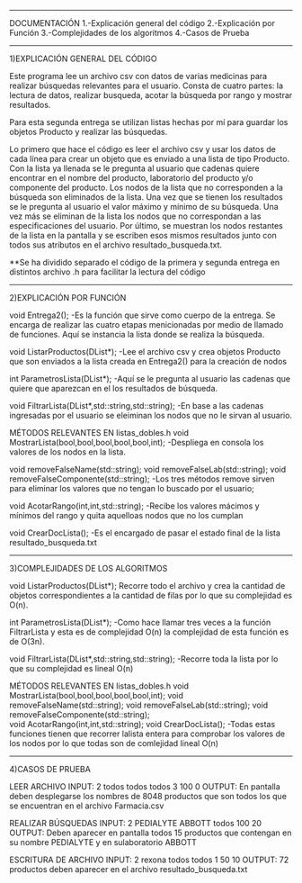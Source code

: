 ---------------------------------------------------------------------
DOCUMENTACIÓN
1.-Explicación general del código
2.-Explicación por Función
3.-Complejidades de los algoritmos
4.-Casos de Prueba

---------------------------------------------------------------------------
1)EXPLICACIÓN GENERAL DEL CÓDIGO

Este programa lee un archivo csv con datos de varias medicinas para realizar búsquedas relevantes para el usuario. Consta de cuatro partes: la lectura de datos, realizar busqueda, acotar la búsqueda por rango y mostrar resultados.

Para esta segunda entrega se utilizan listas hechas por mí para guardar los objetos Producto y realizar las búsquedas.

Lo primero que hace el código es leer el archivo csv y usar los datos de cada línea para crear un objeto que es enviado a una lista de tipo Producto.
Con la lista ya llenada se le pregunta al usuario que cadenas quiere encontrar en el nombre del producto, laboratorio del producto y/o componente del producto. Los nodos de la lista que no corresponden a la búsqueda son eliminados de la lista.
Una vez que se tienen los resultados se le pregunta al usuario el valor máximo y mínimo de su búsqueda. Una vez más se eliminan de la lista los nodos que no correspondan a las especificaciones del usuario.
Por último, se muestran los nodos restantes de la lista en la pantalla y se escriben esos mismos resultados junto con todos sus atributos en el archivo resultado_busqueda.txt.

**Se ha dividido separado el código de la primera y segunda entrega en distintos archivo .h para facilitar la lectura del código

-----------------------------------------------------------------------------
2)EXPLICACIÓN POR FUNCIÓN

void Entrega2();
  -Es la función que sirve como cuerpo de la entrega. Se encarga de realizar las cuatro etapas menicionadas por medio de llamado de funciones. Aquí se  instancia la lista donde se realiza la búsqueda.

void ListarProductos(DList<Producto>*);
  -Lee el archivo csv y crea objetos Producto que son enviados a la lista creada en Entrega2() para la creación de nodos
  
int ParametrosLista(DList<Producto>*);
  -Aquí se le pregunta al usuario las cadenas que quiere que aparezcan en el los resultados de búsqueda.

void FiltrarLista(DList<Producto>*,std::string,std::string);
  -En base a las cadenas ingresadas por el usuario se eleiminan los nodos que no le sirvan al usuario.

MÉTODOS RELEVANTES EN listas_dobles.h
void MostrarLista(bool,bool,bool,bool,bool,int);
  -Despliega en consola los valores de los nodos en la lista.

void removeFalseName(std::string);
void removeFalseLab(std::string);
void removeFalseComponente(std::string);
    -Los tres métodos remove sirven para eliminar los valores que no tengan lo buscado por el usuario;
  
void AcotarRango(int,int,std::string);
  -Recibe los valores mácimos y mínimos del rango y quita aquelloas nodos que no los cumplan
   
void CrearDocLista();
  -Es el encargado de pasar el estado final de la lista resultado_busqueda.txt

-----------------------------------------------------------------------------
3)COMPLEJIDADES DE LOS ALGORITMOS

void ListarProductos(DList<Producto>*);
  Recorre todo el archivo y crea la cantidad de objetos correspondientes a la cantidad de filas por lo que su complejidad es O(n).
  
int ParametrosLista(DList<Producto>*);
  -Como hace llamar tres veces a la función FiltrarLista y esta es de complejidad O(n) la complejidad de esta función es de O(3n).

void FiltrarLista(DList<Producto>*,std::string,std::string);
  -Recorre toda la lista por lo que su complejidad es lineal O(n)

MÉTODOS RELEVANTES EN listas_dobles.h
void MostrarLista(bool,bool,bool,bool,bool,int);
void removeFalseName(std::string);
void removeFalseLab(std::string);
void removeFalseComponente(std::string);  
void AcotarRango(int,int,std::string);
void CrearDocLista();
  -Todas estas funciones tienen que recorrer lalista entera para comprobar los valores de los nodos por lo que todas son de comlejidad lineal O(n)

----------------------------------------------------------------------------
4)CASOS DE PRUEBA

LEER ARCHIVO
INPUT:
2
todos
todos
todos
3
100
0
OUTPUT:
En pantalla deben desplegarse los nombres de 8048 productos que son todos los que se encuentran en el archivo Farmacia.csv

REALIZAR BÚSQUEDAS
INPUT:
2
PEDIALYTE
ABBOTT
todos
100
20
OUTPUT:
Deben aparecer en pantalla todos 15 productos que contengan en su nombre PEDIALYTE y en sulaboratorio ABBOTT

ESCRITURA DE ARCHIVO
INPUT:
2
rexona
todos
todos
1
50 
10
OUTPUT:
72 productos deben aparecer en el archivo resultado_busqueda.txt


